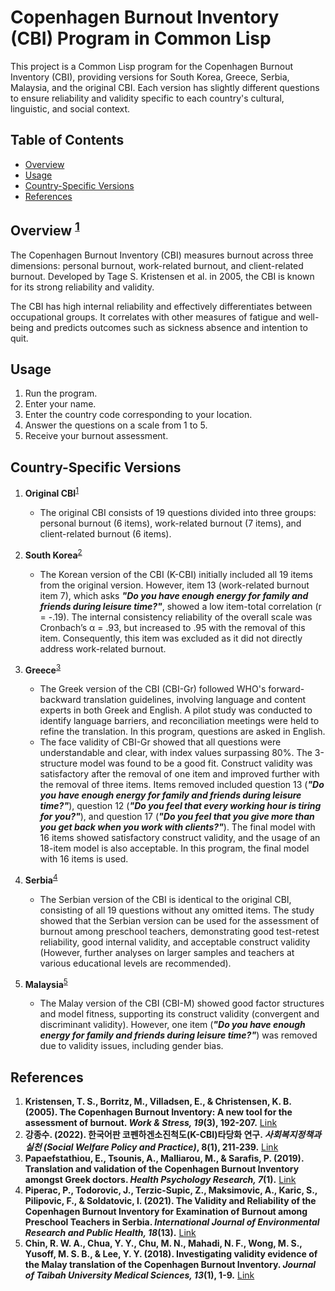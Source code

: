 # Copenhagen Burnout Inventory (CBI) Program in Common Lisp

This project is a Common Lisp program for the Copenhagen Burnout Inventory (CBI), providing versions for South Korea, Greece, Serbia, Malaysia, and the original CBI. Each version has slightly different questions to ensure reliability and validity specific to each country's cultural, linguistic, and social context.

## Table of Contents

- [Overview](#overview)
- [Usage](#usage)
- [Country-Specific Versions](#country-specific-versions)
- [References](#references)

## Overview <sup>[1](#ref1)</sup>
The Copenhagen Burnout Inventory (CBI) measures burnout across three dimensions: personal burnout, work-related burnout, and client-related burnout. Developed by Tage S. Kristensen et al. in 2005, the CBI is known for its strong reliability and validity.

The CBI has high internal reliability and effectively differentiates between occupational groups. It correlates with other measures of fatigue and well-being and predicts outcomes such as sickness absence and intention to quit. 

## Usage

1. Run the program.
2. Enter your name.
3. Enter the country code corresponding to your location.
4. Answer the questions on a scale from 1 to 5.
5. Receive your burnout assessment.

## Country-Specific Versions

1. **Original CBI**<sup>[1](#ref1)</sup>
   - The original CBI consists of 19 questions divided into three groups: personal burnout (6 items), work-related burnout (7 items), and client-related burnout (6 items).

2. **South Korea**<sup>[2](#ref2)</sup>
   - The Korean version of the CBI (K-CBI) initially included all 19 items from the original version. However, item 13 (work-related burnout item 7), which asks ***"Do you have enough energy for family and friends during leisure time?"***, showed a low item-total correlation (r = -.19). The internal consistency reliability of the overall scale was Cronbach’s α = .93, but increased to .95 with the removal of this item. Consequently, this item was excluded as it did not directly address work-related burnout.

3. **Greece**<sup>[3](#ref3)</sup>
   - The Greek version of the CBI (CBI-Gr) followed WHO's forward-backward translation guidelines, involving language and content experts in both Greek and English. A pilot study was conducted to identify language barriers, and reconciliation meetings were held to refine the translation. In this program, questions are asked in English.
   - The face validity of CBI-Gr showed that all questions were understandable and clear, with index values surpassing 80%. The 3-structure model was found to be a good fit. Construct validity was satisfactory after the removal of one item and improved further with the removal of three items. Items removed included question 13 (***"Do you have enough energy for family and friends during leisure time?"***), question 12 (***"Do you feel that every working hour is tiring for you?"***), and question 17 (***"Do you feel that you give more than you get back when you work with clients?"***). The final model with 16 items showed satisfactory construct validity, and the usage of an 18-item model is also acceptable. In this program, the final model with 16 items is used.

4. **Serbia**<sup>[4](#ref4)</sup>
   - The Serbian version of the CBI is identical to the original CBI, consisting of all 19 questions without any omitted items. The study showed that the Serbian version can be used for the assessment of burnout among preschool teachers, demonstrating good test-retest reliability, good internal validity, and acceptable construct validity (However, further analyses on larger samples and teachers at various educational levels are recommended). 

5. **Malaysia**<sup>[5](#ref5)</sup>
   - The Malay version of the CBI (CBI-M) showed good factor structures and model fitness, supporting its construct validity (convergent and discriminant validity). However, one item (***"Do you have enough energy for family and friends during leisure time?"***) was removed due to validity issues, including gender bias.


## References

1. <a id="ref1"></a>**Kristensen, T. S., Borritz, M., Villadsen, E., & Christensen, K. B. (2005). The Copenhagen Burnout Inventory: A new tool for the assessment of burnout. *Work & Stress, 19*(3), 192-207.** [Link](https://doi.org/10.1080/02678370500297720)
2. <a id="ref2"></a>**강종수. (2022). 한국어판 코펜하겐소진척도(K-CBI)타당화 연구. *사회복지정책과 실천 (Social Welfare Policy and Practice)*, 8(1), 211-239.** [Link](https://doi.org/10.37342/swpp.2022.8.1.211)
3. <a id="ref3"></a>**Papaefstathiou, E., Tsounis, A., Malliarou, M., & Sarafis, P. (2019). Translation and validation of the Copenhagen Burnout Inventory amongst Greek doctors. *Health Psychology Research, 7*(1).** [Link](https://www.ncbi.nlm.nih.gov/pmc/articles/PMC6763708/)
4. <a id="ref4"></a>**Piperac, P., Todorovic, J., Terzic-Supic, Z., Maksimovic, A., Karic, S., Pilipovic, F., & Soldatovic, I. (2021). The Validity and Reliability of the Copenhagen Burnout Inventory for Examination of Burnout among Preschool Teachers in Serbia. *International Journal of Environmental Research and Public Health, 18*(13).** [Link](https://doi.org/10.3390/ijerph18136805)
5. <a id="ref5"></a>**Chin, R. W. A., Chua, Y. Y., Chu, M. N., Mahadi, N. F., Wong, M. S., Yusoff, M. S. B., & Lee, Y. Y. (2018). Investigating validity evidence of the Malay translation of the Copenhagen Burnout Inventory. *Journal of Taibah University Medical Sciences, 13*(1), 1-9.** [Link](http://dx.doi.org/10.1016/j.jtumed.2017.06.003)


